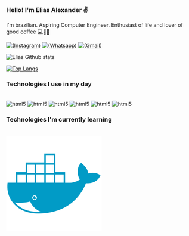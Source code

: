 ### Hello! I'm Elias Alexander ✌️

I'm brazilian. Aspiring Computer Engineer. Enthusiast of life and lover of good coffee
 💻💙🍵

[![(Instagram)](https://img.shields.io/badge/Instagram-E4405F?style=for-the-badge&logo=instagram&logoColor=white)](https://www.instagram.com/eliasalex_/)
[![(Whatsapp)](https://img.shields.io/badge/WhatsApp-25D366?style=for-the-badge&logo=whatsapp&logoColor=white)](https://wa.me/qr/YRS236EA5OILF1)
[![(Gmail)](https://img.shields.io/badge/Gmail-D14836?style=for-the-badge&logo=gmail&logoColor=white)](https://mail.google.com/mail/u/0/?tab=rm#inbox)

![Elias Github stats](https://github-readme-stats.vercel.app/api?username=elias-12alex&show_icons=true&theme=dracula)

[![Top Langs](https://github-readme-stats.vercel.app/api/top-langs/?username=elias-12alex&layout=compact)](https://github.com/elias-12alex/uploadEliasAlex)

### Technologies I use in my day

<div style="display: inline_block"><br/>
    <img align="center" alt="html5" src="https://img.shields.io/badge/HTML5-E34F26?style=for-the-badge&logo=html5&logoColor=white">
     <img align="center" alt="html5" src="https://img.shields.io/badge/CSS-239120?&style=for-the-badge&logo=css3&logoColor=white">
      <img align="center" alt="html5" src="https://img.shields.io/badge/JavaScript-F7DF1E?style=for-the-badge&logo=javascript&logoColor=black">
       <img align="center" alt="html5" src="https://img.shields.io/badge/C-00599C?style=for-the-badge&logo=c&logoColor=white">
        <img align="center" alt="html5" src="https://img.shields.io/badge/Java-ED8B00?style=for-the-badge&logo=java&logoColor=white">
        <img align="center" alt="html5" src="https://img.shields.io/badge/Microsoft_Excel-217346?style=for-the-badge&logo=microsoft-excel&logoColor=white">
</div>

### Technologies I'm currently learning

<div style="display: inline_block"><br/>
    <img align="center" alt="html5" src="https://raw.githubusercontent.com/devicons/devicon/master/icons/docker/docker-plain.svg">
</div>

<br/>

